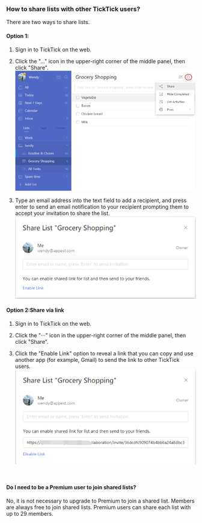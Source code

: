 ### How to share lists with other TickTick users?

There are two ways to share lists.

#### Option 1:

1. Sign in to TickTick on the web.

2. Click the "..." icon in the upper-right corner of the middle panel, then click "Share". ![](../../images/ticktick-web-version/list/2.5.5.1.png)

3. Type an email address into the text field to add a recipient, and press enter to send an email notification to your recipient prompting them to accept your invitation to share the list. ![](../../images/ticktick-web-version/list/2.5.5.2.png)

#### Option 2:Share via link

1. Sign in to TickTick on the web.

2. Click the "···" icon in the upper-right corner of the middle panel, then click "Share".

3. Click the "Enable Link" option to reveal a link that you can copy and use another app (for example, Gmail) to send the link to other TickTick users. ![](../../images/ticktick-web-version/list/2.5.5.3.png)

<br />

#### Do I need to be a Premium user to join shared lists?

No, it is not necessary to upgrade to Premium to join a shared list. Members are always free to join shared lists. Premium users can share each list with up to 29 members.


